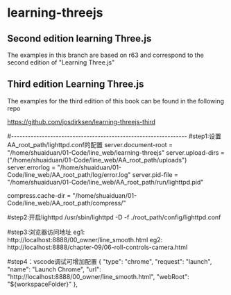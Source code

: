 learning-threejs
================

## Second edition learning Three.js

The examples in this branch are based on r63 and correspond to the second edition of "Learning Three.js"

## Third edition Learning Three.js

The examples for the third edition of this book can be found in the following repo

https://github.com/josdirksen/learning-threejs-third


#---------------------------------------------------------------
#step1:设置AA_root_path/lighttpd.conf的配置
server.document-root        = "/home/shuaiduan/01-Code/line_web/learning-threejs"
server.upload-dirs          = ("/home/shuaiduan/01-Code/line_web/AA_root_path/uploads")
server.errorlog             = "/home/shuaiduan/01-Code/line_web/AA_root_path/log/error.log"
server.pid-file             = "/home/shuaiduan/01-Code/line_web/AA_root_path/run/lighttpd.pid"

compress.cache-dir          = "/home/shuaiduan/01-Code/line_web/AA_root_path/compress/"

#step2:开启lighttpd
/usr/sbin/lighttpd -D  -f ./root_path/config/lighttpd.conf

#step3:浏览器访问地址
eg1:  http://localhost:8888/00_owner/line_smooth.html
eg2:  http://localhost:8888/chapter-09/06-roll-controls-camera.html

#step4：vscode调试可增加配置
        {
            "type": "chrome",
            "request": "launch",
            "name": "Launch Chrome",
            "url": "http://localhost:8888/00_owner/line_smooth.html",
            "webRoot": "${workspaceFolder}"
        },
